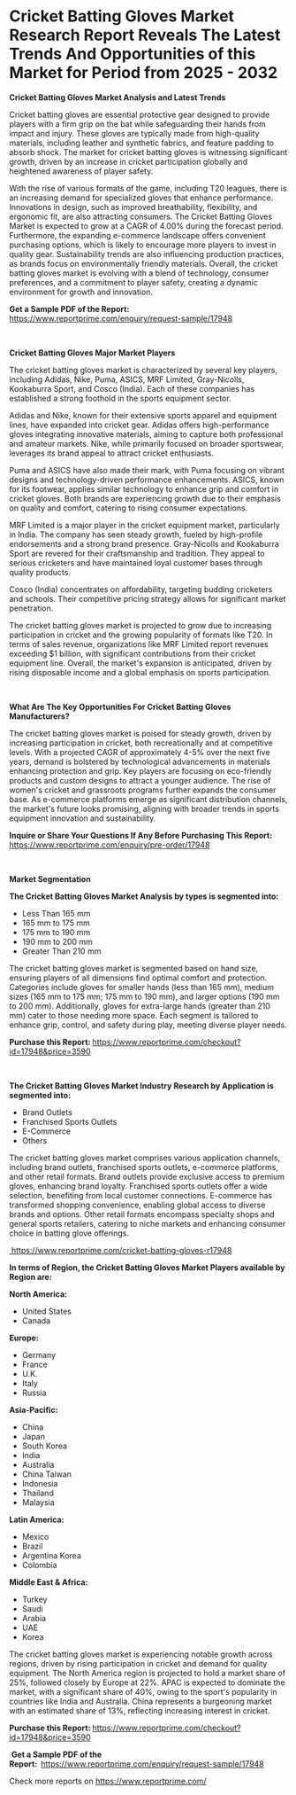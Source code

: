<p><h1>Cricket Batting Gloves Market Research Report Reveals The Latest Trends And Opportunities of this Market for Period from 2025 - 2032</h1></p><p><strong>Cricket Batting Gloves Market Analysis and Latest Trends</strong></p>
<p><p>Cricket batting gloves are essential protective gear designed to provide players with a firm grip on the bat while safeguarding their hands from impact and injury. These gloves are typically made from high-quality materials, including leather and synthetic fabrics, and feature padding to absorb shock. The market for cricket batting gloves is witnessing significant growth, driven by an increase in cricket participation globally and heightened awareness of player safety.</p><p>With the rise of various formats of the game, including T20 leagues, there is an increasing demand for specialized gloves that enhance performance. Innovations in design, such as improved breathability, flexibility, and ergonomic fit, are also attracting consumers. The Cricket Batting Gloves Market is expected to grow at a CAGR of 4.00% during the forecast period. Furthermore, the expanding e-commerce landscape offers convenient purchasing options, which is likely to encourage more players to invest in quality gear. Sustainability trends are also influencing production practices, as brands focus on environmentally friendly materials. Overall, the cricket batting gloves market is evolving with a blend of technology, consumer preferences, and a commitment to player safety, creating a dynamic environment for growth and innovation.</p></p>
<p><strong>Get a Sample PDF of the Report:&nbsp;</strong> <a href="https://www.reportprime.com/enquiry/request-sample/17948?utm_campaign=2954&utm_medium=2&utm_source=Github&utm_content=ia&utm_term=18032025&utm_id=cricket-batting-gloves">https://www.reportprime.com/enquiry/request-sample/17948</a></p>
<p>&nbsp;</p>
<p><strong>Cricket Batting Gloves Major Market Players</strong></p>
<p><p>The cricket batting gloves market is characterized by several key players, including Adidas, Nike, Puma, ASICS, MRF Limited, Gray-Nicolls, Kookaburra Sport, and Cosco (India). Each of these companies has established a strong foothold in the sports equipment sector.</p><p>Adidas and Nike, known for their extensive sports apparel and equipment lines, have expanded into cricket gear. Adidas offers high-performance gloves integrating innovative materials, aiming to capture both professional and amateur markets. Nike, while primarily focused on broader sportswear, leverages its brand appeal to attract cricket enthusiasts.</p><p>Puma and ASICS have also made their mark, with Puma focusing on vibrant designs and technology-driven performance enhancements. ASICS, known for its footwear, applies similar technology to enhance grip and comfort in cricket gloves. Both brands are experiencing growth due to their emphasis on quality and comfort, catering to rising consumer expectations.</p><p>MRF Limited is a major player in the cricket equipment market, particularly in India. The company has seen steady growth, fueled by high-profile endorsements and a strong brand presence. Gray-Nicolls and Kookaburra Sport are revered for their craftsmanship and tradition. They appeal to serious cricketers and have maintained loyal customer bases through quality products.</p><p>Cosco (India) concentrates on affordability, targeting budding cricketers and schools. Their competitive pricing strategy allows for significant market penetration.</p><p>The cricket batting gloves market is projected to grow due to increasing participation in cricket and the growing popularity of formats like T20. In terms of sales revenue, organizations like MRF Limited report revenues exceeding $1 billion, with significant contributions from their cricket equipment line. Overall, the market's expansion is anticipated, driven by rising disposable income and a global emphasis on sports participation.</p></p>
<p>&nbsp;</p>
<p><strong>What Are The Key Opportunities For Cricket Batting Gloves Manufacturers?</strong></p>
<p><p>The cricket batting gloves market is poised for steady growth, driven by increasing participation in cricket, both recreationally and at competitive levels. With a projected CAGR of approximately 4-5% over the next five years, demand is bolstered by technological advancements in materials enhancing protection and grip. Key players are focusing on eco-friendly products and custom designs to attract a younger audience. The rise of women's cricket and grassroots programs further expands the consumer base. As e-commerce platforms emerge as significant distribution channels, the market's future looks promising, aligning with broader trends in sports equipment innovation and sustainability.</p></p>
<p><strong>Inquire or Share Your Questions If Any Before Purchasing This Report:</strong> <a href="https://www.reportprime.com/enquiry/pre-order/17948?utm_campaign=2954&utm_medium=2&utm_source=Github&utm_content=ia&utm_term=18032025&utm_id=cricket-batting-gloves">https://www.reportprime.com/enquiry/pre-order/17948</a></p>
<p>&nbsp;</p>
<p><strong>Market Segmentation</strong></p>
<p><strong>The Cricket Batting Gloves Market Analysis by types is segmented into:</strong></p>
<p><ul><li>Less Than 165 mm</li><li>165 mm to 175 mm</li><li>175 mm to 190 mm</li><li>190 mm to 200 mm</li><li>Greater Than 210 mm</li></ul></p>
<p><p>The cricket batting gloves market is segmented based on hand size, ensuring players of all dimensions find optimal comfort and protection. Categories include gloves for smaller hands (less than 165 mm), medium sizes (165 mm to 175 mm; 175 mm to 190 mm), and larger options (190 mm to 200 mm). Additionally, gloves for extra-large hands (greater than 210 mm) cater to those needing more space. Each segment is tailored to enhance grip, control, and safety during play, meeting diverse player needs.</p></p>
<p><strong>Purchase this Report:&nbsp;</strong><a href="https://www.reportprime.com/checkout?id=17948&price=3590&utm_campaign=2954&utm_medium=2&utm_source=Github&utm_content=ia&utm_term=18032025&utm_id=cricket-batting-gloves">https://www.reportprime.com/checkout?id=17948&price=3590</a></p>
<p>&nbsp;</p>
<p><strong>The Cricket Batting Gloves Market Industry Research by Application is segmented into:</strong></p>
<p><ul><li>Brand Outlets</li><li>Franchised Sports Outlets</li><li>E-Commerce</li><li>Others</li></ul></p>
<p><p>The cricket batting gloves market comprises various application channels, including brand outlets, franchised sports outlets, e-commerce platforms, and other retail formats. Brand outlets provide exclusive access to premium gloves, enhancing brand loyalty. Franchised sports outlets offer a wide selection, benefiting from local customer connections. E-commerce has transformed shopping convenience, enabling global access to diverse brands and options. Other retail formats encompass specialty shops and general sports retailers, catering to niche markets and enhancing consumer choice in batting glove offerings.</p></p>
<p><a href="https://www.reportprime.com/cricket-batting-gloves-r17948?utm_campaign=2954&utm_medium=2&utm_source=Github&utm_content=ia&utm_term=18032025&utm_id=cricket-batting-gloves">&nbsp;https://www.reportprime.com/cricket-batting-gloves-r17948</a></p>
<p><strong>In terms of Region, the Cricket Batting Gloves Market Players available by Region are:</strong></p>
<p>
    <p> <strong> North America: </strong>
        <ul>
            <li>United States</li>
            <li>Canada</li>
        </ul>
        </p> 
    <p> <strong> Europe: </strong>
        <ul>
            <li>Germany</li>
            <li>France</li>
            <li>U.K.</li>
            <li>Italy</li>
            <li>Russia</li>
        </ul>
        </p> 
    <p> <strong> Asia-Pacific: </strong>
        <ul>
            <li>China</li>
            <li>Japan</li>
            <li>South Korea</li>
            <li>India</li>
            <li>Australia</li>
            <li>China Taiwan</li>
            <li>Indonesia</li>
            <li>Thailand</li>
            <li>Malaysia</li>
        </ul>
        </p> 
    <p> <strong> Latin America: </strong>
        <ul>
            <li>Mexico</li>
            <li>Brazil</li>
            <li>Argentina Korea</li>
            <li>Colombia</li>
        </ul>
        </p> 
    <p> <strong> Middle East & Africa: </strong>
        <ul>
            <li>Turkey</li>
            <li>Saudi</li>
            <li>Arabia</li>
            <li>UAE</li>
            <li>Korea</li>
        </ul>
    </p>
    </p>
<p><p>The cricket batting gloves market is experiencing notable growth across regions, driven by rising participation in cricket and demand for quality equipment. The North America region is projected to hold a market share of 25%, followed closely by Europe at 22%. APAC is expected to dominate the market, with a significant share of 40%, owing to the sport's popularity in countries like India and Australia. China represents a burgeoning market with an estimated share of 13%, reflecting increasing interest in cricket.</p></p>
<p><strong>Purchase this Report: </strong><a href="https://www.reportprime.com/checkout?id=17948&price=3590&utm_campaign=2954&utm_medium=2&utm_source=Github&utm_content=ia&utm_term=18032025&utm_id=cricket-batting-gloves">https://www.reportprime.com/checkout?id=17948&price=3590</a></p>
<p>&nbsp;<strong>Get a Sample PDF of the Report:&nbsp;&nbsp;</strong><a href="https://www.reportprime.com/enquiry/request-sample/17948?utm_campaign=2954&utm_medium=2&utm_source=Github&utm_content=ia&utm_term=18032025&utm_id=cricket-batting-gloves">https://www.reportprime.com/enquiry/request-sample/17948</a></p>
<p><strong></strong></p>
<p>Check more reports on <a href="https://www.reportprime.com/?utm_campaign=2954&utm_medium=2&utm_source=Github&utm_content=ia&utm_term=18032025&utm_id=cricket-batting-gloves">https://www.reportprime.com/</a></p>